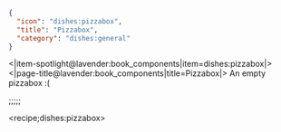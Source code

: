 ```json
{
  "icon": "dishes:pizzabox",
  "title": "Pizzabox",
  "category": "dishes:general"
}
```

<|item-spotlight@lavender:book_components|item=dishes:pizzabox|>
<|page-title@lavender:book_components|title=Pizzabox|>
An empty pizzabox :(

;;;;;

<recipe;dishes:pizzabox>

